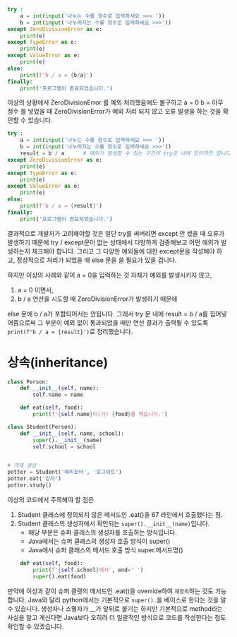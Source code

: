 ```python
try :
    a = int(input('나누는 수를 정수로 입력하세요 >>> '))
    b = int(input('나누어지는 수를 정수로 입력하세요 >>>'))
except ZeroDivisionError as e:
    print(e)
except TypeError as e:
    print(e)
except ValueError as e:
    print(e)
else:
    print(f'b / a = {b/a}')
finally:
    print('프로그램이 종료되었습니다.')
```
이상의 상황에서 ZeroDivisionError 를 예외 처리했음에도 불구하고
a = 0
b = 아무 정수
를 넣었을 때 ZeroDivisionError가 예외 처리 되지 않고 오류 발생을 하는 것을 확인할 수 있습니다.
```python
try :
    a = int(input('나누는 수를 정수로 입력하세요 >>> '))
    b = int(input('나누어지는 수를 정수로 입력하세요 >>>'))
    result = b / a      # 예외가 발생할 수 있는 구간이 try문 내에 있어야만 합니다.
except ZeroDivisionError as e:
    print(e)
except TypeError as e:
    print(e)
except ValueError as e:
    print(e)
else:
    print(f'b / a = {result}')
finally:
    print('프로그램이 종료되었습니다.')
```
결과적으로 개발자가 고려해야할 것은 일단 try를 써버리면 except 안 썼을 때 오류가 발생하기 때문에 
try / except문이 없는 상태에서 다양하게 검증해보고 어떤 예외가 발생하는지 체크해야 합니다.
그리고 그 다양한 예외들에 대한 except문을 작성해야 하고, 정상적으로 처리가 되었을 때 else 문을
쓸 필요가 있을 겁니다.

하지만 이상의 사례와 같이 a = 0을 입력하는 것 자체가 예외를 발생시키지 않고,
1. a = 0 이면서,
2. b / a 연산을 시도할 때 ZeroDivisionError가 발생하기 때문에

else 문에 b / a가 포함되어서는 안됩니다.
그래서 try 문 내에 result = b / a를 집어넣어줌으로써 그 부분이 예외 없이 통과되었을 때만
연산 결과가 출력될 수 있도록 `print(f'b / a = {result}')`로 정리했습니다.


# 상속(inheritance)
```python
class Person:
    def __init__(self, name):
        self.name = name

    def eat(self, food):
        print(f'{self.name}이(가) {food}를 먹습니다.')

class Student(Person):
    def __init__(self, name, school):
        super().__init__(name)
        self.school = school


# 객체 생성
potter = Student('해리포터', '호그와트')
potter.eat('감자')
potter.study()
```
이상의 코드에서 주목해야 할 점은
1. Student 클래스에 정의되지 않은 메서드인 .eat()을 67 라인에서 호출했다는 점.
2. Student 클래스의 생성자에서 확인되는 `super().__init__(name)`입니다.
    - 해당 부분은 슈퍼 클래스의 생성자를 호출하는 방식입니다.
    - Java에서는 슈퍼 클래스의 생성자 호출 방식이 super()
    - Java에서 슈퍼 클래스의 메서드 호출 방식 super.메서드명()
```python
    def eat(self, food):
        print(f'{self.school}에서', end=' ')
        super().eat(food)
```
만약에 이상과 같이 슈퍼 클랫의 메서드인 .eat()을 override하여 `재정의`하는 것도 가능합니다.
Java와 달리 python에서는 기본적으로 `super().`을 베이스로 한다는 것을 알 수 있습니다.
생성자나 소멸자가 __가 앞뒤로 붙기는 하지만 기본적으로 method라는 사실을 알고 계신다면 Java보다 오히려
더 일괄적인 방식으로 코드를 작성한다는 점도 확인할 수 있겠습니다.